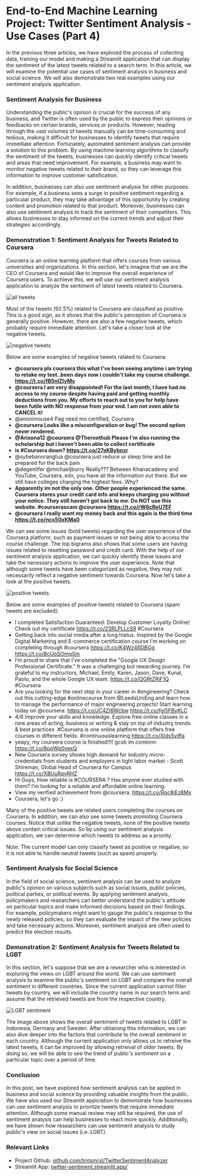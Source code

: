 # End-to-End Machine Learning Project: Twitter Sentiment Analysis - Use Cases (Part 4)

In the previous three articles, we have explored the process of collecting data, training our model and making a Streamlit application that can display the sentiment of the latest tweets related to a search term. In this article, we will examine the potential use cases of sentiment analysis in business and social science. We will also demonstrate two real examples using our sentiment analysis application.

### Sentiment Analysis for Business

Understanding the public's opinion is crucial for the success of any business, and Twitter is often used by the public to express their opinions or feedbacks on certain brands, services or products. However, reading through the vast volumes of tweets manually can be time-consuming and tedious, making it difficult for businesses to identify tweets that require immediate attention. Fortunately, automated sentiment analysis can provide a solution to this problem. By using machine learning algorithms to classify the sentiment of the tweets, businesses can quickly identify critical tweets and areas that need improvement. For example, a business may want to monitor negative tweets related to their brand, so they can leverage this information to improve customer satisfication.

In addition, businesses can also use sentiment analysis for other purposes. For example, if a business sees a surge in positive sentiment regarding a particular product, they may take advantage of this opportunity by creating content and promotion related to that product. Moreover, businesses can also use sentiment analysis to track the sentiment of their competitors. This allows businesses to stay informed on the current trends and adjust their strategies accordingly.

### Demonstration 1: Sentiment Analysis for Tweets Related to Coursera

Coursera is an online learning platform that offers courses from various universities and organizations. In this section, let's imagine that we are the CEO of Coursera and would like to improve the overall experience of Coursera users. To achieve this, we will use our sentiment analysis application to analyze the sentiment of latest tweets related to Coursera.

![all tweets](tsa_all_tweets.png)

Most of the tweets (92.5%) related to Coursera are classified as positive. This is a good sign, as it shows that the public's perception of Coursera is generally positive. However, there are also a few negative tweets, which probably require immediate attention. Let's take a closer look at the negative tweets.

![negative tweets](tsa_negative_tweets.png)

Below are some examples of negative tweets related to Coursera:  
* **@coursera pls coursera this what I've been seeing anytime i am trying to retake my test..been days now i couldn't take my course challenge. https://t.co/fB5nIZIyMs**
* **@coursera I am very disappointed! For the last month, I have had no access to my course despite having paid and getting monthly deductions from you. My efforts to reach out to you for help have been futile with NO response from your end. I am not even able to CANCEL it!**
* @anonimouse4 Pag need mo certified, Coursera
* **@coursera Looks like a misconfiguration or bug! The second option never rendered.**
* **@Arixona12 @coursera @Theroothub Please I'm also running the scholarship but i haven't been able to collect certificate**
* **is #Coursera down? https://t.co/27eKBybnzr**
* @sybebanorangtua @coursera just reduce ur sleep time and be prepared for the back pain
* @degenlifer @michaeljburry Really??? Between Khanacademy and YouTube, Coursera, edx, you have all the information out there. But we still have colleges charging the highest fees. Why?
* **Apparently im not the only one. Other people experienced the same. Coursera stores your credit card info and keeps charging you without your notice. They still haven't got back to me. Do NOT use this website. #courserascam  @coursera https://t.co/rW6cReU7EF**
* **@coursera I really want my money back and this again is the third time https://t.co/ncx50xKMa0**

We can see some issues (bold tweets) regarding the user experience of the Coursera platform, such as payment issues or not being able to access the course challenge. The top bigrams also shows that some users are having issues related to resetting password and credit card. With the help of our sentiment analysis application, we can quickly identify these issues and take the necessary actions to improve the user experience. Note that although some tweets have been categorized as negative, they may not necessarily reflect a negative sentiment towards Coursera. Now let's take a look at the positive tweets.  

![positive tweets](tsa_positive_tweets.png)

Below are some examples of positive tweets related to Coursera (spam tweets are excluded):  
* I completed Satisfaction Guaranteed: Develop Customer Loyalty Online! Check out my certificate https://t.co/23RLPLLcS9 #Coursera
* Getting back into social media after a long hiatus. Inspired by the Google Digital Marketing and E-commerce certification course I’m working on completing through #coursera https://t.co/K4Wz46DBGg https://t.co/BcUoSOmqSm
* I’m proud to share that I’ve completed the "Google UX Design Professional Certificate." It was a challenging but rewarding journey. I’m grateful to my instructors, Michael, Emily, Karen, Jason, Dave, Kunal, Paolo, and the whole Google UX team. https://t.co/QGRtZRiF1Q #Coursera
* Are you looking for the next step in your career in #engineering? Check out this cutting-edge #onlinecourse from @LeedsUniEng and learn how to manage the performance of major engineering projects! Start learning today on @coursera: https://t.co/JC4ZI6Wcbw https://t.co/fgj5FByKLC
* 4/6 Improve your skills and knowledge. Explore free online classes in a new areas of acting, business or writing &amp; stay on top of industry trends &amp; best practices  #Coursera is one online platform that offers free courses in different fields. #continuouslearning https://t.co/Xids5yiffa
* yeayy, my coursera course is finished!!!! gcsb im cominnn https://t.co/8pqWp0vexQ
* New Coursera survey shows high demand for industry micro-credentials from students and employers in tight labor market - Scott Shireman, Global Head of Coursera for Campus https://t.co/XBUuRqyRHZ
* Hi Guys, How reliable is #COURSERA ? Has anyone ever studied with them? I'm looking for a reliable and affordable online learning.
* View my verified achievement from @coursera. https://t.co/Roc8iEz8Mx
* Coursera, let's go :)

Many of the positive tweets are related users completing the courses on Coursera. In addition, we can also see some tweets promoting Coursera courses. Notice that unlike the negative tweets, none of the positive tweets above contain critical issues. So by using our sentiment analysis application, we can determine which tweets to address as a priority. 

Note: The current model can only classify tweet as positive or negative, so it is not able to handle neutral tweets (such as spam) properly.  

### Sentiment Analysis for Social Science

In the field of social science, sentiment analysis can be used to analyze public's opinion on various subjects such as social issues, public policies, political parties, or political events. By applying sentiment analysis, policymakers and researchers can better understand the public's attitude on particular topics and make informed decisions based on their findings. For example, policymakers might want to gauge the public's response to the newly released policies, so they can evaluate the impact of the new policies and take necessary actions. Moreover, sentiment analysis are often used to predict the election results.

### Demonstration 2: Sentiment Analysis for Tweets Related to LGBT

In this section, let's suppose that we are a researcher who is interested in exploring the views on LGBT around the world. We can use sentiment analysis to examine the public's sentiment on LGBT and compare the overall sentiment in different countries. Since the current application cannot filter tweets by country, we will include the country name in our search term and assume that the retrieved tweets are from the respective country.

![LGBT sentiment](tsa_lgbt_sentiment.png)

The image above shows the overall sentiment of tweets related to LGBT in Indonesia, Germany and Sweden. After obtaining this information, we can also dive deeper into the factors that contribute to the overall sentiment in each country. Although the current application only allows us to retreive the latest tweets, it can be improved by allowing retreival of older tweets. By doing so, we will be able to see the trend of public's sentiment on a particular topic over a period of time.

### Conclusion

In this post, we have explored how sentiment analysis can be applied in business and social science by providing valuable insights from the public. We have also used our Streamlit applciation to demonstrate how businesses can use sentiment analysis to prioritze tweets that require immediate attention. Although some manual review may still be required, the use of sentiment analysis can help businesses to react more quickly. Additionally, we have shown how researchers can use sentiment analysis to study public's view on social issues (i.e. LGBT).

### Relevant Links

* Project Github: <u>[github.com/tmtsmrsl/TwitterSentimentAnalyzer](https://github.com/tmtsmrsl/TwitterSentimentAnalyzer)</u>  
* Streamlit App: <u>[twitter-sentiment.streamlit.app/](https://twitter-sentiment.streamlit.app/)</u>
